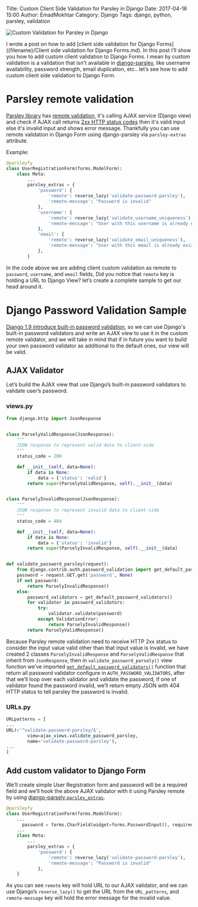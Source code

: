 Title: Custom Client Side Validation for Parsley in Django
Date: 2017-04-16 15:00
Author: EmadMokhtar
Category: Django
Tags: django, python, parsley, validation

![Custom Validation for Parsley in Django]({filename}/images/Custom-Validation-for-Parsley-in-Django.jpeg)

I wrote a post on how to add [client side validation for Django Forms]({filename}/Client side validation for Django Forms.md). In this post I’ll show you how to add custom client validation to Django Forms. I mean by custom validation is a validation that isn't available in [django-parsley][1], like username availability, password strength, email duplication, etc.. let’s see how to add custom client side validation to Django Form.

# Parsley remote validation

[Parsley library][2] has [remote validation](http://parsleyjs.org/doc/index.html#remote), it's calling AJAX service (Django view) and check if AJAX call returns [2xx HTTP status codes](http://www.restapitutorial.com/httpstatuscodes.html) then it's valid input else it's invalid input and shows error message. Thankfully you can use remote validation in Django Form using django-parsley via `parsley-extras` attribute.

Example:
``` python
@parsleyfy
class UserRegistrationForm(forms.ModelForm):
    class Meta:
        ...
        parsley_extras = {
            'password': {
                'remote': reverse_lazy('validate-password-parsley'),
                'remote-message': "Password is invalid"
            },
            'username': {
                'remote': reverse_lazy('validate_username_uniqueness'),
                'remote-message': "User with this username is already exists."
            },
            'email': {
                'remote': reverse_lazy('validate_email_uniqueness'),
                'remote-message': "User with this email is already exists."
            },
        }
```

In the code above we are adding client custom validation as remote to `password`, `username`, and `email`  fields, Did you notice that `remote` key is holding a URL to Django View? let’s create a complete sample to get our head around it.

# Django Password Validation Sample

[Django 1.9 introduce built-in password validation](https://docs.djangoproject.com/en/dev/topics/auth/passwords/#module-django.contrib.auth.password_validation), so we can use Django's built-in password validators and write an AJAX view to use it in the custom remote validator, and we will take in mind that if in future you want to build your own password validator as additional to the default ones, our view will be valid.

## AJAX Validator

Let’s build the AJAX view that use Django’s built-in password validators to validate user’s password.

### views.py

``` python
from django.http import JsonResponse


class ParselyValidResponse(JsonResponse):
    """
    JSON response to represent valid data to client-side
    """
    status_code = 200

    def __init__(self, data=None):
        if data is None:
            data = {'status': 'valid'}
        return super(ParselyValidResponse, self).__init__(data)


class ParselyInvalidResponse(JsonResponse):
    """
    JSON response to represent invalid data to client-side
    """
    status_code = 404

    def __init__(self, data=None):
        if data is None:
            data = {'status': 'invalid'}
        return super(ParselyInvalidResponse, self).__init__(data)


def validate_password_parsley(request):
    from django.contrib.auth.password_validation import get_default_password_validators
    password = request.GET.get('password', None)
    if not password:
        return ParselyInvalidResponse()
    else:
        password_validators = get_default_password_validators()
        for validator in password_validators:
            try:
                validator.validate(password)
            except ValidationError:
                return ParselyInvalidResponse()
        return ParselyValidResponse()
```

Because Parsley remote validation need to receive HTTP 2xx status to consider the input value valid other than that input value is invalid, we have created 2 classes `ParselyInvalidResponse` and `ParselyValidResponse`  that inherit from `JsonResponse`, then in `validate_password_parsely()` view function we’ve imported [`get_default_password_validators()`](https://docs.djangoproject.com/en/1.10/topics/auth/passwords/#django.contrib.auth.password_validation.get_password_validators) function that return all password validator configure in `AUTH_PASSWORD_VALIDATORS`, after that we’ll loop over each validator and validate the password, if one of validator found the password invalid, we’ll return empty JSON with 404 HTTP status to tell parsley the password is invalid.

### URLs.py

``` python
URLpatterns = [
...
URL(r'^validate-password-parsley/$',
        view=ajax_views.validate_password_parsley,
        name='validate-password-parsley'),
...
]
```

## Add custom validator to Django Form

We’ll create simple User Registration form and password will be a required field and we’ll hook the above AJAX validator with it using Parsley remote by using [django-parsely `parsley_extras`](https://github.com/agiliq/Django-parsley#advanced-usage).

``` python
@parsleyfy
class UserRegistrationForm(forms.ModelForm):
    ...
	  password = forms.CharField(widget=forms.PasswordInput(), required=True)
    ...
    class Meta:
        ...
        parsley_extras = {
            'password': {
                'remote': reverse_lazy('validate-password-parsley'),
                'remote-message': "Password is invalid"
            },
    }

```

As you can see `remote` key will hold URL to our AJAX validator, and we can use Django’s `reverse_lazy()` to get the URL from the `URL_patterns`, and `remote-message` key will hold the error message for the invalid value.

  [1]: https://github.com/agiliq/Django-parsley
  [2]: http://parsleyjs.org/doc/index.html
